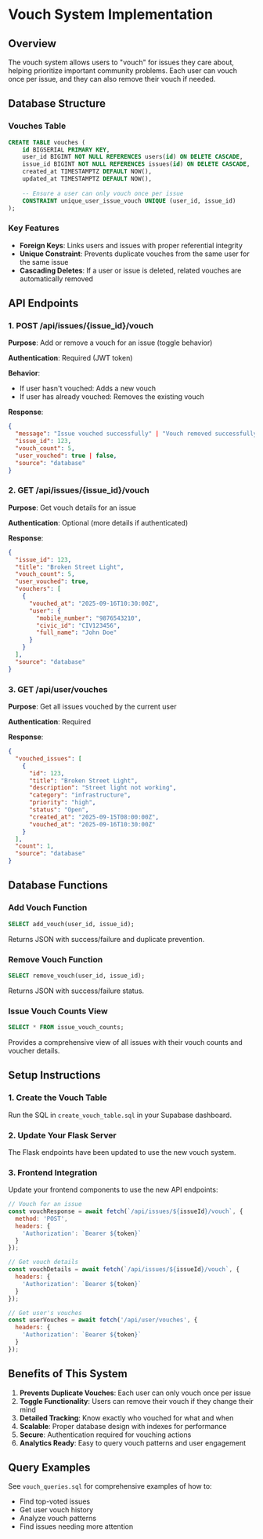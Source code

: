# Vouch System Implementation

## Overview
The vouch system allows users to "vouch" for issues they care about, helping prioritize important community problems. Each user can vouch once per issue, and they can also remove their vouch if needed.

## Database Structure

### Vouches Table
```sql
CREATE TABLE vouches (
    id BIGSERIAL PRIMARY KEY,
    user_id BIGINT NOT NULL REFERENCES users(id) ON DELETE CASCADE,
    issue_id BIGINT NOT NULL REFERENCES issues(id) ON DELETE CASCADE,
    created_at TIMESTAMPTZ DEFAULT NOW(),
    updated_at TIMESTAMPTZ DEFAULT NOW(),
    
    -- Ensure a user can only vouch once per issue
    CONSTRAINT unique_user_issue_vouch UNIQUE (user_id, issue_id)
);
```

### Key Features
- **Foreign Keys**: Links users and issues with proper referential integrity
- **Unique Constraint**: Prevents duplicate vouches from the same user for the same issue
- **Cascading Deletes**: If a user or issue is deleted, related vouches are automatically removed

## API Endpoints

### 1. POST /api/issues/{issue_id}/vouch
**Purpose**: Add or remove a vouch for an issue (toggle behavior)

**Authentication**: Required (JWT token)

**Behavior**:
- If user hasn't vouched: Adds a new vouch
- If user has already vouched: Removes the existing vouch

**Response**:
```json
{
  "message": "Issue vouched successfully" | "Vouch removed successfully",
  "issue_id": 123,
  "vouch_count": 5,
  "user_vouched": true | false,
  "source": "database"
}
```

### 2. GET /api/issues/{issue_id}/vouch
**Purpose**: Get vouch details for an issue

**Authentication**: Optional (more details if authenticated)

**Response**:
```json
{
  "issue_id": 123,
  "title": "Broken Street Light",
  "vouch_count": 5,
  "user_vouched": true,
  "vouchers": [
    {
      "vouched_at": "2025-09-16T10:30:00Z",
      "user": {
        "mobile_number": "9876543210",
        "civic_id": "CIV123456",
        "full_name": "John Doe"
      }
    }
  ],
  "source": "database"
}
```

### 3. GET /api/user/vouches
**Purpose**: Get all issues vouched by the current user

**Authentication**: Required

**Response**:
```json
{
  "vouched_issues": [
    {
      "id": 123,
      "title": "Broken Street Light",
      "description": "Street light not working",
      "category": "infrastructure",
      "priority": "high",
      "status": "Open",
      "created_at": "2025-09-15T08:00:00Z",
      "vouched_at": "2025-09-16T10:30:00Z"
    }
  ],
  "count": 1,
  "source": "database"
}
```

## Database Functions

### Add Vouch Function
```sql
SELECT add_vouch(user_id, issue_id);
```
Returns JSON with success/failure and duplicate prevention.

### Remove Vouch Function
```sql
SELECT remove_vouch(user_id, issue_id);
```
Returns JSON with success/failure status.

### Issue Vouch Counts View
```sql
SELECT * FROM issue_vouch_counts;
```
Provides a comprehensive view of all issues with their vouch counts and voucher details.

## Setup Instructions

### 1. Create the Vouch Table
Run the SQL in `create_vouch_table.sql` in your Supabase dashboard.

### 2. Update Your Flask Server
The Flask endpoints have been updated to use the new vouch system.

### 3. Frontend Integration
Update your frontend components to use the new API endpoints:

```javascript
// Vouch for an issue
const vouchResponse = await fetch(`/api/issues/${issueId}/vouch`, {
  method: 'POST',
  headers: {
    'Authorization': `Bearer ${token}`
  }
});

// Get vouch details
const vouchDetails = await fetch(`/api/issues/${issueId}/vouch`, {
  headers: {
    'Authorization': `Bearer ${token}`
  }
});

// Get user's vouches
const userVouches = await fetch('/api/user/vouches', {
  headers: {
    'Authorization': `Bearer ${token}`
  }
});
```

## Benefits of This System

1. **Prevents Duplicate Vouches**: Each user can only vouch once per issue
2. **Toggle Functionality**: Users can remove their vouch if they change their mind
3. **Detailed Tracking**: Know exactly who vouched for what and when
4. **Scalable**: Proper database design with indexes for performance
5. **Secure**: Authentication required for vouching actions
6. **Analytics Ready**: Easy to query vouch patterns and user engagement

## Query Examples

See `vouch_queries.sql` for comprehensive examples of how to:
- Find top-voted issues
- Get user vouch history
- Analyze vouch patterns
- Find issues needing more attention